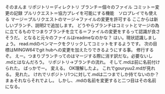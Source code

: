 #
そのまんま
リポジトリ＝ディレクトリ
ブランチ＝個々のファイル
コミット＝変更の記録
プルリクエスト＝協力プレイを可能にする機能　ソロプレイでも使える
マージ＝プルリクエストのマージ→ファイルの変更を許可する
ここからは新しいブランチ、説明2で追加します。
どうやらブランチはコミットとマージの為に立てるものでつまりブランチを立てる＝ファイルの変更をするって認識が良さそうだ。
となると元々のファイルはreadmeなのかな？
はい。現状認識しましょう。
read.mdのペンマークをクリックしてコミットをするようです。
次の目標はMINGW64でgit hubへの変更を加えたりできるようにする事。
修行するぞ。
えー。つまりブランチってのはマージする際に消す訳だな。必要ないし
.mdとはなんだろう。
リポジトリ→ブランチの流れ。
そして.mdは前に名前付けられた。
ばっかでー。
変える。
OK理解したよ。
これでgouryuu2.mdが見れる。
見れた。
けれでリポジトリ1つに対して.mdは二つまでしか持てないのか？
まぁそれならそれでよし。
しかし、.mdの名前を変更すると二つ目はその名前になる。
